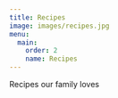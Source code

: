 ```yaml
---
title: Recipes
image: images/recipes.jpg
menu:
  main:
    order: 2
    name: Recipes
---
```


Recipes our family loves

<!--more-->
